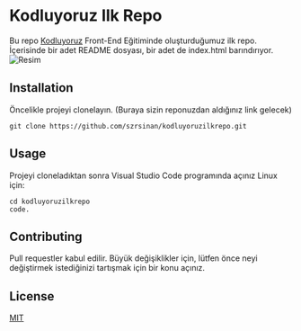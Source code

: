 # Kodluyoruz Ilk Repo
Bu repo [Kodluyoruz](https://www.kodluyoruz.org) Front-End Eğitiminde oluşturduğumuz ilk repo. İçerisinde bir adet README dosyası, bir adet de index.html barındırıyor.
![Resim](https://im.ezgif.com/tmp/ezgif-1-ac027653b1.webp)

## Installation
Öncelikle projeyi clonelayın. (Buraya sizin reponuzdan aldığınız link gelecek)

    git clone https://github.com/szrsinan/kodluyoruzilkrepo.git

## Usage
Projeyi cloneladıktan sonra Visual Studio Code programında açınız
Linux için:

    cd kodluyoruzilkrepo
    code.

## Contributing
Pull requestler kabul edilir. Büyük değişiklikler için, lütfen önce neyi değiştirmek istediğinizi tartışmak için bir konu açınız. 

## License
[MIT](choosealicense.com/licenses/mit/)



